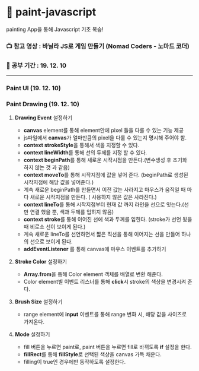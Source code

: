 # :art: paint-javascript

painting App을 통해 Javascript 기초 복습!

### :tv: 참고 영상 : 바닐라 JS로 게임 만들기 (Nomad Coders - 노마드 코더)

### :date: 공부 기간 : 19. 12. 10

---

### Paint UI (19. 12. 10)

### Paint Drawing (19. 12. 10)

1. **Drawing Event** 설정하기 
    - **canvas** element를 통해 element안에 pixel 들을 다룰 수 있는 기능 제공
    - js파일에서 **canvas**가 얼마만큼의 pixel을 다룰 수 있는지 명시해 주어야 함.
    - **context strokeStyle**을 통해서 색을 지정할 수 있다.
    - **context lineWidth**를 통해 선의 두께를 지정 할 수 있다.
    - **context beginPath**를 통해 새로운 시작시점을 만든다.(변수생성 후 초기화 하지 않는 것 과 같음)
    - **context moveTo**를 통해 시작지점에 값을 넣어 준다. (beginPath로 생성된 시작지점에 해당 값을 넣어준다.)
    - 계속 새로운 beginPath를 만들면서 이전 값는 사라지고 마우스가 움직일 때 마다 새로운 시작지점을 만든다. ( 사용하지 않은 값은 사라진다.)
    - **context lineTo**를 통해 시작지점부터 현재 값 까지 라인을 선으로 잇는다.(선만 연결 했을 뿐, 색과 두께를 입히지 않음)
    - **context stroke**를 통해 이어진 선에 색과 두께를 입힌다. (stroke가 선언 됬을 때 비로소 선이 보이게 된다.)
    - 계속 새로운 lineTo를 선언하면서 짧은 직선을 통해 이어지는 선을 만들어 하나의 선으로 보이게 된다.
    - **addEventListener** 를 통해 canvas에 마우스 이벤트를 추가하기

2. **Stroke Color** 설정하기 
    - **Array.from**을 통해 Color element 객체를 배열로 변환 해준다.
    - Color element별 이벤트 리스너를 통해 **click**시 stroke의 색상을 변경시켜 준다.

3. **Brush Size** 설정하기
    - range element에 **input** 이벤트를 통해 range 변화 시, 해당 값을 사이즈로 가져온다.

4. **Mode** 설정하기
    - fill 버튼을 누르면 paint로, paint 버튼을 누르면 fill로 바뀌도록 **if** 설정을 한다.
    - **fillRect**를 통해 **fillStyle**로 선택된 색상을 canvas 가득 채운다.
    - filling이 true인 경우에만 동작하도록 설정한다. 